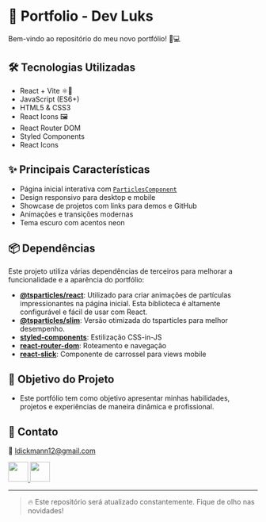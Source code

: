 # 🚀 Portfolio - Dev Luks

Bem-vindo ao repositório do meu novo portfólio! 🎨💻

## 🛠️ Tecnologias Utilizadas

- React + Vite ⚛️🚀
- JavaScript (ES6+)
- HTML5 & CSS3
- React Icons 🖼️
- React Router DOM
- Styled Components
- React Icons

## ✨ Principais Características

- Página inicial interativa com [`ParticlesComponent`](src/components/Particles/particlesComponent.jsx)
- Design responsivo para desktop e mobile
- Showcase de projetos com links para demos e GitHub
- Animações e transições modernas
- Tema escuro com acentos neon

## 📦 Dependências

Este projeto utiliza várias dependências de terceiros para melhorar a funcionalidade e a aparência do portfólio:

- **[@tsparticles/react](https://github.com/tsparticles/tsparticles)**: Utilizado para criar animações de partículas impressionantes na página inicial. Esta biblioteca é altamente configurável e fácil de usar com React.
- **[@tsparticles/slim](https://github.com/tsparticles/tsparticles)**: Versão otimizada do tsparticles para melhor desempenho.
- **[styled-components](https://styled-components.com)**: Estilização CSS-in-JS
- **[react-router-dom](https://reactrouter.com)**: Roteamento e navegação
- **[react-slick](https://react-slick.neostack.com)**: Componente de carrossel para views mobile

## 🎯 Objetivo do Projeto

- Este portfólio tem como objetivo apresentar minhas habilidades, projetos e experiências de maneira dinâmica e profissional.

## 📢 Contato

📧 ldickmann12@gmail.com

<div align="left">
  <a href="https://www.linkedin.com/in/lucas-dickmann" target="_blank">
    <img src="https://skillicons.dev/icons?i=linkedin" height="40" />
  </a>
  <a href="https://www.instagram.com/luksdickmann" target="_blank">
    <img src="https://skillicons.dev/icons?i=instagram" height="40" />
  </a>
</div>

---

> 🔥 Este repositório será atualizado constantemente. Fique de olho nas novidades!
